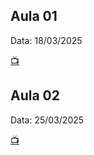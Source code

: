 ## Aula 01

Data: 18/03/2025

[📺](https://drive.google.com/file/d/1XYEkHA7iAHpFHPmHoEo_V87KxkcM7zu3/view)

## Aula 02

Data: 25/03/2025

[📺](https://drive.google.com/file/d/12xX_Zk0JzS6_R0QnCBC0HieoDt4tTQFc/view)
